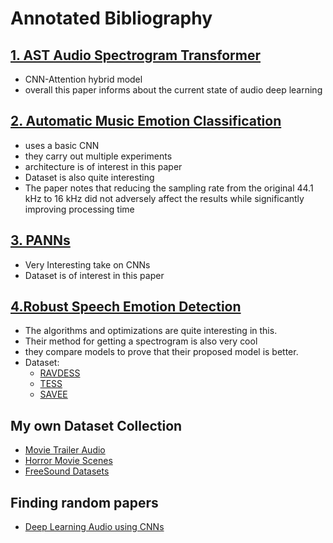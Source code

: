 # Annotated Bibliography

## [1. AST Audio Spectrogram Transformer](AST_Audio_spectrogram_transformer.pdf)

-   CNN-Attention hybrid model
-   overall this paper informs about the current state of audio deep learning

## [2. Automatic Music Emotion Classification](Automatic_music_emotion_classification.pdf)

-   uses a basic CNN
-   they carry out multiple experiments
-   architecture is of interest in this paper
-   Dataset is also quite interesting
-   The paper notes that reducing the sampling rate from the original 44.1 kHz to 16 kHz did not adversely affect the results while significantly improving processing time

## [3. PANNs](PANNs_Large-Scale_Pretrained_Audio_Neural_Networks.pdf)

-   Very Interesting take on CNNs
-   Dataset is of interest in this paper

## [4.Robust Speech Emotion Detection](A_Robust_Speech_Emotion_Detection_Mechanism_Using_Supervised_Deep_Learning_Paradigms.pdf)

-   The algorithms and optimizations are quite interesting in this.
-   Their method for getting a spectrogram is also very cool
-   they compare models to prove that their proposed model is better.
-   Dataset:
    -   [RAVDESS](https://zenodo.org/records/1188976#.XsAXemgzaUk)
    -   [TESS](https://www.kaggle.com/datasets/ejlok1/toronto-emotional-speech-set-tess)
    -   [SAVEE](https://www.kaggle.com/datasets/ejlok1/surrey-audiovisual-expressed-emotion-savee)

## My own Dataset Collection

-   [Movie Trailer Audio](https://www.kaggle.com/datasets/watipaso/trailermelspec)
-   [Horror Movie Scenes](https://www.kaggle.com/datasets/kindngng/horrormovie11)
-   [FreeSound Datasets](https://labs.freesound.org/datasets/)


## Finding random papers
- [Deep Learning Audio using CNNs](https://arxiv.org/abs/2309.05855)
